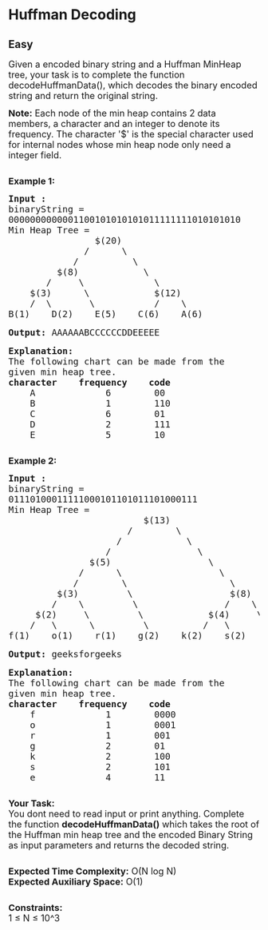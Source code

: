 # Huffman Decoding
## Easy
<div class="problems_problem_content__Xm_eO"><p><span style="font-size:18px">Given a encoded binary string and a Huffman MinHeap tree, your task is to complete the function decodeHuffmanData(), which decodes the binary encoded string and return the original string.&nbsp;</span></p>

<p><span style="font-size:18px"><strong>Note:</strong> Each node of the min heap contains 2 data members, a character and an integer to denote its frequency. The character '$' is the special character used for internal nodes whose min heap node only need a integer field.</span></p>

<p><br>
<span style="font-size:18px"><strong>Example 1:</strong></span></p>

<pre><span style="font-size:18px"><strong>Input :</strong>
binaryString = 
0000000000001100101010101011111111010101010
Min Heap Tree =  
                $(20)
              /      \
            /          \
         $(8)            \
       /     \             \
    $(3)      \            $(12)
    /  \       \           /    \
B(1)    D(2)    E(5)    C(6)    A(6)</span>

<span style="font-size:18px"><strong>Output:</strong> AAAAAABCCCCCCDDEEEEE</span>

<span style="font-size:18px"><strong>Explanation:</strong>
The following chart can be made from the 
given min heap tree.
<strong>character    frequency    code</strong>
    A             6        00                 
    B             1        110
    C             6        01
    D             2        111    
    E             5        10</span></pre>

<p><br>
<span style="font-size:18px"><strong>Example 2:</strong></span></p>

<pre><span style="font-size:18px"><strong>Input :</strong>
binaryString =
01110100011111000101101011101000111
Min Heap Tree =  
                         $(13)
                      /        \
                    /            \
                  /                \
               $(5)                  \
             /      \                  \
            /        \                   \
         $(3)         \                  $(8)
        /    \         \                /    \
     $(2)     \         \            $(4)     \
    /   \      \         \          /   \      \
f(1)    o(1)    r(1)    g(2)    k(2)    s(2)    e(4)</span>

<span style="font-size:18px"><strong>Output:</strong> geeksforgeeks</span>

<span style="font-size:18px"><strong>Explanation:</strong>
The following chart can be made from the 
given min heap tree.
<strong>character    frequency    code</strong>
    f             1        0000                 
    o             1        0001
    r             1        001
    g             2        01    
    k             2        100
    s             2        101
    e             4        11</span></pre>

<p><br>
<span style="font-size:18px"><strong>Your Task: &nbsp;</strong><br>
You dont need to read input or print anything. Complete the function <strong>decodeHuffmanData()</strong> which takes the root of the Huffman min heap tree and the encoded Binary String as input parameters and returns the decoded string.</span></p>

<p><br>
<span style="font-size:18px"><strong>Expected Time Complexity:</strong> O(N log N)<br>
<strong>Expected Auxiliary Space:</strong> O(1)</span></p>

<p><br>
<span style="font-size:18px"><strong>Constraints:</strong><br>
1 ≤ N ≤ 10^3</span></p>
</div>
